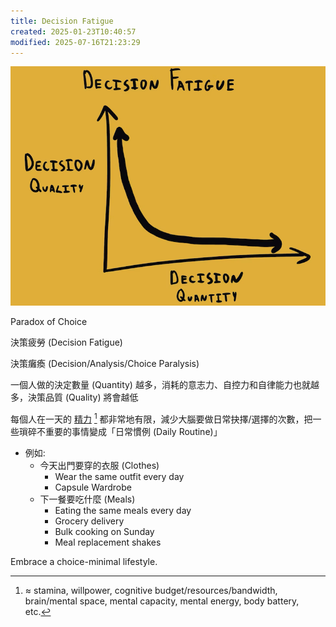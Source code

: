 ```yaml
---
title: Decision Fatigue
created: 2025-01-23T10:40:57
modified: 2025-07-16T21:23:29
---
```


![71dacbcf34b15b9c99d1ae5471fe8e56](../_attachments/71dacbcf34b15b9c99d1ae5471fe8e56.png)

Paradox of Choice

決策疲勞 (Decision Fatigue)

決策癱瘓 (Decision/Analysis/Choice Paralysis)

一個人做的決定數量 (Quantity) 越多，消耗的意志力、自控力和自律能力也就越多，決策品質 (Quality) 將會越低

每個人在一天的 [精力](Energy%20Management.md) [^1] 都非常地有限，減少大腦要做日常抉擇/選擇的次數，把一些瑣碎不重要的事情變成「日常慣例 (Daily Routine)」

* 例如:
	* 今天出門要穿的衣服 (Clothes)
		 * Wear the same outfit every day
		 * Capsule Wardrobe
	 * 下一餐要吃什麼 (Meals)
		* Eating the same meals every day
		* Grocery delivery
		* Bulk cooking on Sunday
		* Meal replacement shakes

Embrace a choice-minimal lifestyle.

[^1]: ≈ stamina, willpower, cognitive budget/resources/bandwidth, brain/mental space, mental capacity, mental energy, body battery, etc.
